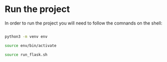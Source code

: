 # Run the project

In order to run the project you will need to follow the comnands on the shell:

``` sh

python3 -m venv env

source env/bin/activate

source run_flask.sh

```
